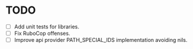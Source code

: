 TODO
====

* [ ] Add unit tests for libraries.
* [ ] Fix RuboCop offenses.
* [ ] Improve api provider PATH_SPECIAL_IDS implementation avoiding nils.
